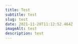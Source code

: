 ```yaml
---
title: Test
subtitle: test
slug: test
date: 2021-11-20T11:12:52.464Z
imageAlt: test
description: test
---
```


